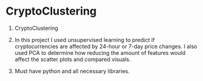 # CryptoClustering

1. CryptoClustering

2. In this project I used unsupervised learning to predict if cryptocurrencies are affected by 24-hour or 7-day price changes. I also used PCA to determine how reducing the amount of features would affect the scatter plots and compared visuals.

3. Must have python and all necessary libraries.